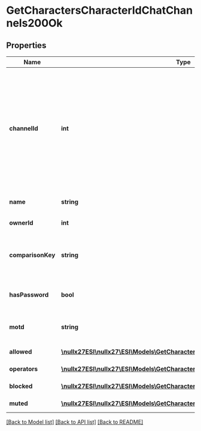 # GetCharactersCharacterIdChatChannels200Ok

## Properties
Name | Type | Description | Notes
------------ | ------------- | ------------- | -------------
**channelId** | **int** | Unique channel ID. Always negative for player-created channels. Permanent (CCP created) channels have a positive ID, but don&#39;t appear in the API | 
**name** | **string** | Displayed name of channel | 
**ownerId** | **int** | owner_id integer | 
**comparisonKey** | **string** | Normalized, unique string used to compare channel names | 
**hasPassword** | **bool** | If this is a password protected channel | 
**motd** | **string** | Message of the day for this channel | 
**allowed** | [**\nullx27ESI\nullx27\ESI\Models\GetCharactersCharacterIdChatChannelsAllowed[]**](GetCharactersCharacterIdChatChannelsAllowed.md) | allowed array | 
**operators** | [**\nullx27ESI\nullx27\ESI\Models\GetCharactersCharacterIdChatChannelsOperator[]**](GetCharactersCharacterIdChatChannelsOperator.md) | operators array | 
**blocked** | [**\nullx27ESI\nullx27\ESI\Models\GetCharactersCharacterIdChatChannelsBlocked[]**](GetCharactersCharacterIdChatChannelsBlocked.md) | blocked array | 
**muted** | [**\nullx27ESI\nullx27\ESI\Models\GetCharactersCharacterIdChatChannelsMuted[]**](GetCharactersCharacterIdChatChannelsMuted.md) | muted array | 

[[Back to Model list]](../README.md#documentation-for-models) [[Back to API list]](../README.md#documentation-for-api-endpoints) [[Back to README]](../README.md)



